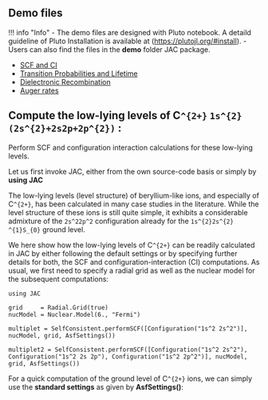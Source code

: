 ## Demo files
!!! info "Info"
    - The demo files are designed with Pluto notebook. A detaild guideline of Pluto Installation is available at (https://plutojl.org/#install).
    - Users can also find the files in the **demo** folder JAC package.

- [SCF and CI](https://github.com/OpenJAC/JAC.jl/blob/master/demos/B1-Pluto-compute-SCF%2BCI-carbon-III.jl)
- [Transition Probabilities and Lifetime](https://github.com/OpenJAC/JAC.jl/blob/master/demos/demo-A-FeX-lifetimes.jl)
- [Dielectronic Recombination](https://github.com/OpenJAC/JAC.jl/blob/master/demos/demo-D-H-like-DR.jl)
- [Auger rates](https://github.com/OpenJAC/JAC.jl/blob/master/demos/demo-B-Ne-KLL-Auger.jl)

## Compute the low-lying levels of C``^{2+}`` ``1s^{2}(2s^{2}+2s2p+2p^{2})`` : 

Perform SCF and configuration interaction calculations for these low-lying levels.

Let us first invoke JAC, either from the own source-code basis or simply by **using JAC**



The low-lying levels (level structure) of beryllium-like ions, and especially of C``^{2+}``, has been calculated in many case studies
in the literature. While the level structure of these ions is still quite simple, it exhibits a considerable admixture of the 
``2s^22p^2`` configuration already for the ``1s^{2}2s^{2}`` ``^{1}S_{0}`` ground level.

We here show how the low-lying levels of C``^{2+}`` can be readily calculated in JAC by either following the default settings or
by specifying further details for both, the SCF and configuration-interaction (CI) computations. As usual, we first need to 
specify a radial grid as well as the nuclear model for the subsequent computations:

```@repl
using JAC

grid     = Radial.Grid(true)
nucModel = Nuclear.Model(6., "Fermi")

multiplet = SelfConsistent.performSCF([Configuration("1s^2 2s^2")], nucModel, grid, AsfSettings())

multiplet2 = SelfConsistent.performSCF([Configuration("1s^2 2s^2"), Configuration("1s^2 2s 2p"), Configuration("1s^2 2p^2")], nucModel, grid, AsfSettings())
```

For a quick computation of the ground level of C``^{2+}`` ions, we can simply use the **standard settings** as given by **AsfSettings()**:

